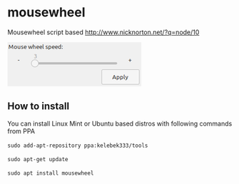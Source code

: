 # mousewheel
Mousewheel script based http://www.nicknorton.net/?q=node/10

![Screenshot](./mousewhell-ss.png)

## How to install

You can install Linux Mint or Ubuntu based distros with following commands from PPA

`sudo add-apt-repository ppa:kelebek333/tools`

`sudo apt-get update`

`sudo apt install mousewheel`
